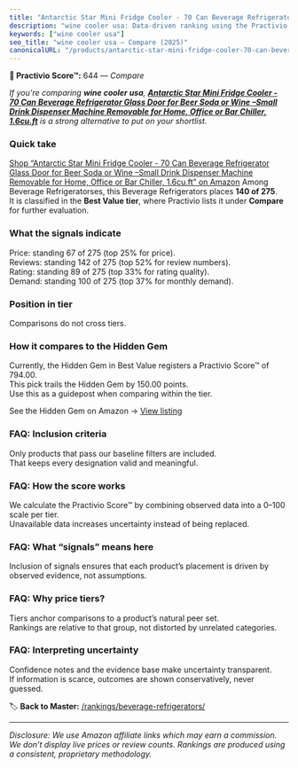 ```yaml
---
title: "Antarctic Star Mini Fridge Cooler - 70 Can Beverage Refrigerator Glass Door for Beer Soda or Wine –Small Drink Dispenser Machine Removable for Home, Office or Bar Chiller, 1.6cu.ft"
description: "wine cooler usa: Data-driven ranking using the Practivio Score™. Positioned by quality, value, demand, findability, momentum."
keywords: ["wine cooler usa"]
seo_title: "wine cooler usa — Compare (2025)"
canonicalURL: "/products/antarctic-star-mini-fridge-cooler-70-can-beverage-refrigerator-glass-door-for-beer-soda-or-wine-small-drink-dispenser-machine-removable-for-home-office-or-bar-chiller-16cuft-B0CD1MVLHQ/"
---
```


**🛒 Practivio Score™:** 644 — _Compare_


*If you're comparing **wine cooler usa**, **[Antarctic Star Mini Fridge Cooler - 70 Can Beverage Refrigerator Glass Door for Beer Soda or Wine –Small Drink Dispenser Machine Removable for Home, Office or Bar Chiller, 1.6cu.ft](https://www.amazon.com/dp/B0CD1MVLHQ?tag=practivio-20)** is a strong alternative to put on your shortlist.*
### Quick take
[Shop “Antarctic Star Mini Fridge Cooler - 70 Can Beverage Refrigerator Glass Door for Beer Soda or Wine –Small Drink Dispenser Machine Removable for Home, Office or Bar Chiller, 1.6cu.ft” on Amazon](https://www.amazon.com/dp/B0CD1MVLHQ?tag=practivio-20)
Among Beverage Refrigeratorses, this Beverage Refrigerators places **140 of 275**.  
It is classified in the **Best Value tier**, where Practivio lists it under **Compare** for further evaluation.

### What the signals indicate
Price: standing 67 of 275 (top 25% for price).  
Reviews: standing 142 of 275 (top 52% for review numbers).  
Rating: standing 89 of 275 (top 33% for rating quality).  
Demand: standing 100 of 275 (top 37% for monthly demand).

### Position in tier
Comparisons do not cross tiers.

### How it compares to the Hidden Gem
Currently, the Hidden Gem in Best Value registers a Practivio Score™ of 794.00.  
This pick trails the Hidden Gem by 150.00 points.  
Use this as a guidepost when comparing within the tier.  

See the Hidden Gem on Amazon → [View listing](https://www.amazon.com/dp/B00IR8H55A?tag=practivio-20)

### FAQ: Inclusion criteria
Only products that pass our baseline filters are included.  
That keeps every designation valid and meaningful.

### FAQ: How the score works
We calculate the Practivio Score™ by combining observed data into a 0–100 scale per tier.  
Unavailable data increases uncertainty instead of being replaced.

### FAQ: What “signals” means here
Inclusion of signals ensures that each product’s placement is driven by observed evidence, not assumptions.

### FAQ: Why price tiers?
Tiers anchor comparisons to a product’s natural peer set.  
Rankings are relative to that group, not distorted by unrelated categories.

### FAQ: Interpreting uncertainty
Confidence notes and the evidence base make uncertainty transparent.  
If information is scarce, outcomes are shown conservatively, never guessed.

<!-- Missing template for Compare/CompareWithinPriceClass -->


🏷️ **Back to Master:** [/rankings/beverage-refrigerators/](/rankings/beverage-refrigerators/)

---
_Disclosure: We use Amazon affiliate links which may earn a commission. We don’t display live prices or review counts. Rankings are produced using a consistent, proprietary methodology._
